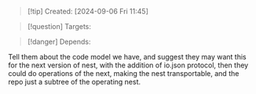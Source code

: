 
>[!tip] Created: [2024-09-06 Fri 11:45]

>[!question] Targets: 

>[!danger] Depends: 

Tell them about the code model we have, and suggest they may want this for the next version of nest, with the addition of io.json protocol, then they could do operations of the next, making the nest transportable, and the repo just a subtree of the operating nest.